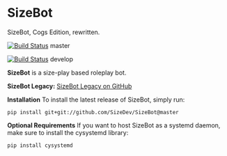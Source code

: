 # SizeBot
SizeBot, Cogs Edition, rewritten.

[![Build Status](https://travis-ci.org/sizedev/SizeBot.svg?branch=master)](https://travis-ci.org/sizedev/SizeBot) master

[![Build Status](https://travis-ci.org/sizedev/SizeBotsvg?branch=develop)](https://travis-ci.org/sizedev/SizeBot) develop

**SizeBot** is a size-play based roleplay bot.

**SizeBot Legacy:** [SizeBot Legacy on GitHub](https://github.com/sizedev/SizeBot/tree/sizebot-legacy)

**Installation**
To install the latest release of SizeBot, simply run:

`pip install git+git://github.com/SizeDev/SizeBot@master`

**Optional Requirements**
If you want to host SizeBot as a systemd daemon, make sure to install the cysystemd library:

`pip install cysystemd`
